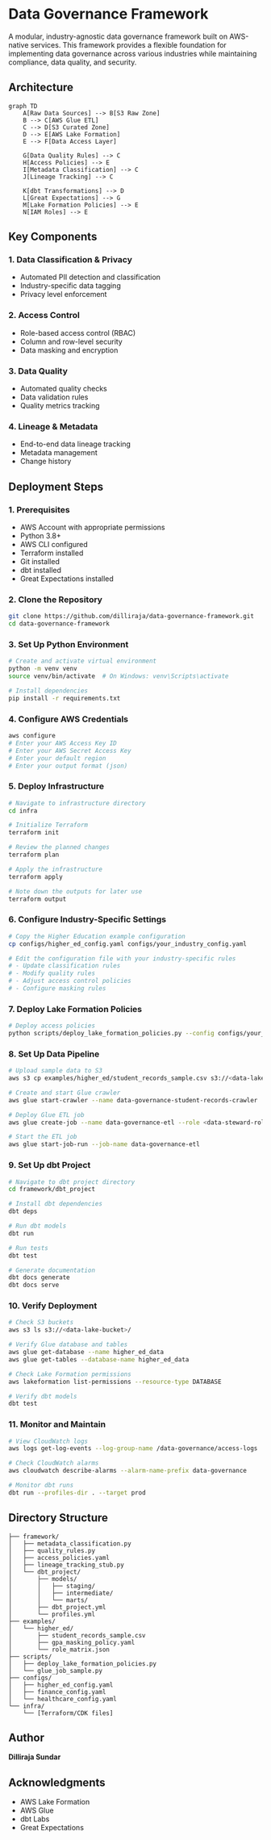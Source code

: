 # Data Governance Framework

A modular, industry-agnostic data governance framework built on AWS-native services. This framework provides a flexible foundation for implementing data governance across various industries while maintaining compliance, data quality, and security.


## Architecture

```mermaid
graph TD
    A[Raw Data Sources] --> B[S3 Raw Zone]
    B --> C[AWS Glue ETL]
    C --> D[S3 Curated Zone]
    D --> E[AWS Lake Formation]
    E --> F[Data Access Layer]
    
    G[Data Quality Rules] --> C
    H[Access Policies] --> E
    I[Metadata Classification] --> C
    J[Lineage Tracking] --> C
    
    K[dbt Transformations] --> D
    L[Great Expectations] --> G
    M[Lake Formation Policies] --> E
    N[IAM Roles] --> E
```

## Key Components

### 1. Data Classification & Privacy
- Automated PII detection and classification
- Industry-specific data tagging
- Privacy level enforcement

### 2. Access Control
- Role-based access control (RBAC)
- Column and row-level security
- Data masking and encryption

### 3. Data Quality
- Automated quality checks
- Data validation rules
- Quality metrics tracking

### 4. Lineage & Metadata
- End-to-end data lineage tracking
- Metadata management
- Change history

## Deployment Steps

### 1. Prerequisites
- AWS Account with appropriate permissions
- Python 3.8+
- AWS CLI configured
- Terraform installed
- Git installed
- dbt installed
- Great Expectations installed

### 2. Clone the Repository
```bash
git clone https://github.com/dilliraja/data-governance-framework.git
cd data-governance-framework
```

### 3. Set Up Python Environment
```bash
# Create and activate virtual environment
python -m venv venv
source venv/bin/activate  # On Windows: venv\Scripts\activate

# Install dependencies
pip install -r requirements.txt
```

### 4. Configure AWS Credentials
```bash
aws configure
# Enter your AWS Access Key ID
# Enter your AWS Secret Access Key
# Enter your default region
# Enter your output format (json)
```

### 5. Deploy Infrastructure
```bash
# Navigate to infrastructure directory
cd infra

# Initialize Terraform
terraform init

# Review the planned changes
terraform plan

# Apply the infrastructure
terraform apply

# Note down the outputs for later use
terraform output
```

### 6. Configure Industry-Specific Settings
```bash
# Copy the Higher Education example configuration
cp configs/higher_ed_config.yaml configs/your_industry_config.yaml

# Edit the configuration file with your industry-specific rules
# - Update classification rules
# - Modify quality rules
# - Adjust access control policies
# - Configure masking rules
```

### 7. Deploy Lake Formation Policies
```bash
# Deploy access policies
python scripts/deploy_lake_formation_policies.py --config configs/your_industry_config.yaml
```

### 8. Set Up Data Pipeline
```bash
# Upload sample data to S3
aws s3 cp examples/higher_ed/student_records_sample.csv s3://<data-lake-bucket>/raw/student_records/

# Create and start Glue crawler
aws glue start-crawler --name data-governance-student-records-crawler

# Deploy Glue ETL job
aws glue create-job --name data-governance-etl --role <data-steward-role-arn> --command "Name=glueetl,ScriptLocation=s3://<bucket>/scripts/glue_job_sample.py"

# Start the ETL job
aws glue start-job-run --job-name data-governance-etl
```

### 9. Set Up dbt Project
```bash
# Navigate to dbt project directory
cd framework/dbt_project

# Install dbt dependencies
dbt deps

# Run dbt models
dbt run

# Run tests
dbt test

# Generate documentation
dbt docs generate
dbt docs serve
```

### 10. Verify Deployment
```bash
# Check S3 buckets
aws s3 ls s3://<data-lake-bucket>/

# Verify Glue database and tables
aws glue get-database --name higher_ed_data
aws glue get-tables --database-name higher_ed_data

# Check Lake Formation permissions
aws lakeformation list-permissions --resource-type DATABASE

# Verify dbt models
dbt test
```

### 11. Monitor and Maintain
```bash
# View CloudWatch logs
aws logs get-log-events --log-group-name /data-governance/access-logs

# Check CloudWatch alarms
aws cloudwatch describe-alarms --alarm-name-prefix data-governance

# Monitor dbt runs
dbt run --profiles-dir . --target prod
```

## Directory Structure

```
├── framework/
│   ├── metadata_classification.py
│   ├── quality_rules.py
│   ├── access_policies.yaml
│   ├── lineage_tracking_stub.py
│   └── dbt_project/
│       ├── models/
│       │   ├── staging/
│       │   ├── intermediate/
│       │   └── marts/
│       ├── dbt_project.yml
│       └── profiles.yml
├── examples/
│   └── higher_ed/
│       ├── student_records_sample.csv
│       ├── gpa_masking_policy.yaml
│       └── role_matrix.json
├── scripts/
│   ├── deploy_lake_formation_policies.py
│   └── glue_job_sample.py
├── configs/
│   ├── higher_ed_config.yaml
│   ├── finance_config.yaml
│   └── healthcare_config.yaml
└── infra/
    └── [Terraform/CDK files]
```

## Author
**Dilliraja Sundar**

## Acknowledgments

- AWS Lake Formation
- AWS Glue
- dbt Labs
- Great Expectations